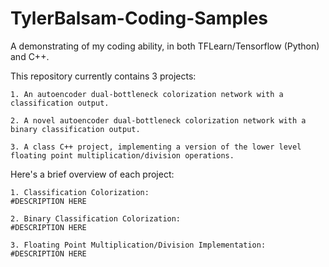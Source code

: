 # TylerBalsam-Coding-Samples

A demonstrating of my coding ability, in both TFLearn/Tensorflow (Python) and C++.

This repository currently contains 3 projects:

	1. An autoencoder dual-bottleneck colorization network with a classification output.

	2. A novel autoencoder dual-bottleneck colorization network with a binary classification output.

	3. A class C++ project, implementing a version of the lower level floating point multiplication/division operations.

Here's a brief overview of each project:

	1. Classification Colorization:
	#DESCRIPTION HERE

	2. Binary Classification Colorization:
	#DESCRIPTION HERE

	3. Floating Point Multiplication/Division Implementation:
	#DESCRIPTION HERE
